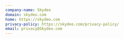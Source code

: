 ```yaml
---
company-name: Skydeo
domain: skydeo.com
home: https://skydeo.com
privacy-policy: https://skydeo.com/privacy-policy/
email: privacy@Skydeo.com
---
```




